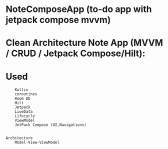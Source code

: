 # NoteComposeApp (to-do app with jetpack compose mvvm)

# Clean Architecture Note App (MVVM / CRUD / Jetpack Compose/Hilt):




   #  Used
        Kotlin
        coroutines
        Room Db
        Hilt 
        Jetpack
        LiveData
        Lifecycle 
        ViewModel
        JetPack Compose (UI,Navigations)


    Architecture
        Model-View-ViewModel
